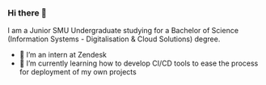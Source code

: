 ### Hi there 👋

I am a Junior SMU Undergraduate studying for a Bachelor of Science (Information Systems - Digitalisation & Cloud Solutions) degree.

- 🔭 I’m an intern at Zendesk
- 🌱 I’m currently learning how to develop CI/CD tools to ease the process for deployment of my own projects

<!--
**cherylperyl/cherylperyl** is a ✨ _special_ ✨ repository because its `README.md` (this file) appears on your GitHub profile.

Here are some ideas to get you started:

- 🔭 I’m currently working on ...
- 🌱 I’m currently learning ...
- 👯 I’m looking to collaborate on ...
- 🤔 I’m looking for help with ...
- 💬 Ask me about ...
- 📫 How to reach me: ...
- 😄 Pronouns: ...
- ⚡ Fun fact: ...
-->

